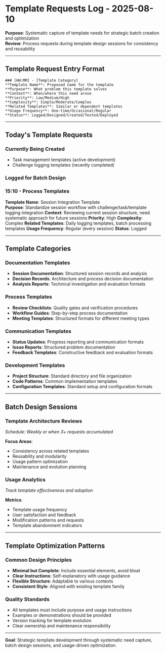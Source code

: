 # Template Requests Log - 2025-08-10

**Purpose**: Systematic capture of template needs for strategic batch creation and optimization  
**Review**: Process requests during template design sessions for consistency and reusability  

---

## Template Request Entry Format

```
### [HH:MM] - [Template Category]
**Template Name**: Proposed name for the template
**Purpose**: What problem this template solves
**Context**: When/where this need arose
**Priority**: Low/Medium/High
**Complexity**: Simple/Moderate/Complex
**Related Templates**: Similar or dependent templates
**Usage Frequency**: One-time/Occasional/Regular
**Status**: Logged/Designed/Created/Tested/Deployed
```

---

## Today's Template Requests

### Currently Being Created
- Task management templates (active development)
- Challenge logging templates (recently completed)

### Logged for Batch Design

### 15:10 - Process Templates
**Template Name**: Session Integration Template  
**Purpose**: Standardize session workflow with challenge/task/template logging integration
**Context**: Reviewing current session structure, need systematic approach for future sessions
**Priority**: High
**Complexity**: Complex
**Related Templates**: Daily logging templates, batch processing templates
**Usage Frequency**: Regular (every session)
**Status**: Logged

---

## Template Categories

### Documentation Templates
- **Session Documentation**: Structured session records and analysis
- **Decision Records**: Architecture and process decision documentation  
- **Analysis Reports**: Technical investigation and evaluation formats

### Process Templates  
- **Review Checklists**: Quality gates and verification procedures
- **Workflow Guides**: Step-by-step process documentation
- **Meeting Templates**: Structured formats for different meeting types

### Communication Templates
- **Status Updates**: Progress reporting and communication formats
- **Issue Reports**: Structured problem documentation
- **Feedback Templates**: Constructive feedback and evaluation formats

### Development Templates
- **Project Structure**: Standard directory and file organization
- **Code Patterns**: Common implementation templates
- **Configuration Templates**: Standard setup and configuration formats

---

## Batch Design Sessions

### Template Architecture Reviews
*Schedule: Weekly or when 3+ requests accumulated*

**Focus Areas**:
- Consistency across related templates
- Reusability and modularity  
- Usage pattern optimization
- Maintenance and evolution planning

### Usage Analytics
*Track template effectiveness and adoption*

**Metrics**:
- Template usage frequency
- User satisfaction and feedback
- Modification patterns and requests
- Template abandonment indicators

---

## Template Optimization Patterns

### Common Design Principles
- **Minimal but Complete**: Include essential elements, avoid bloat
- **Clear Instructions**: Self-explanatory with usage guidance
- **Flexible Structure**: Adaptable to various contexts
- **Consistent Style**: Aligned with existing template family

### Quality Standards
- All templates must include purpose and usage instructions
- Examples or demonstrations should be provided
- Version tracking for template evolution
- Clear ownership and maintenance responsibility

---

**Goal**: Strategic template development through systematic need capture, batch design sessions, and usage-driven optimization.